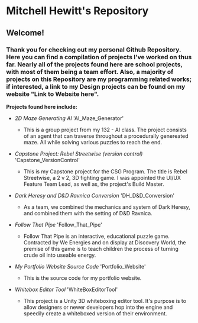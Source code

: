 # Mitchell Hewitt's Repository

## **Welcome!**

### Thank you for checking out my personal Github Repository. Here you can find a compilation of projects I've worked on thus far. Nearly all of the projects found here are school projects, with most of them being a team effort. Also, a majority of projects on this Repository are my programming related works; if interested, a link to my Design projects can be found on my website "Link to Website here".

**Projects found here include:**

- *2D Maze Generating AI* 'AI_Maze_Generator'
	- This is a group project from my 132 - AI class. The project consists of an agent that can traverse throughout a procedurally genereated maze. All while solving various puzzles to reach the end.

- *Capstone Project: Rebel Streetwise (version control)* 'Capstone_VersionControl'
	- This is my Capstone project for the CSG Program. The title is Rebel Streetwise, a 2 v 2, 3D fighting game. I was appointed the UI/UX Feature Team Lead, as well as, the project's Build Master.

- *Dark Heresy and D&D Ravnica Conversion* 'DH_D&D_Conversion'
	- As a team, we combined the mechanics and system of Dark Heresy, and combined them with the setting of D&D Ravnica.

- *Follow That Pipe* 'Follow_That_Pipe'
	- Follow That Pipe is an interactive, educational puzzle game. Contracted by We Energies and on display at Discovery World, the premise of this game is to teach children the process of turning crude oil into useable energy. 

- *My Portfolio Website Source Code* 'Portfolio_Website'
	- This is the source code for my portfolio website. 

- *Whitebox Editor Tool* 'WhiteBoxEditorTool'
	- This project is a Unity 3D whiteboxing editor tool. It's purpose is to allow designers or newer developers hop into the engine and speedily create a whiteboxed version of their environment.
    